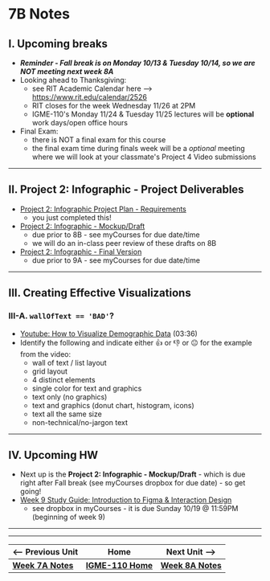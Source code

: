 # 7B Notes

## I. Upcoming breaks
- ***Reminder - Fall break is on Monday 10/13 & Tuesday 10/14, so we are NOT meeting next week 8A***
- Looking ahead to Thanksgiving:
   - see RIT Academic Calendar here --> https://www.rit.edu/calendar/2526
   - RIT closes for the week Wednesday 11/26 at 2PM
   - IGME-110's Monday 11/24 & Tuesday 11/25 lectures will be **optional** work days/open office hours
- Final Exam:
  - there is NOT a final exam for this course
  - the final exam time during finals week will be a *optional* meeting where we will look at your classmate's Project 4 Video submissions

---

## II. Project 2: Infographic - Project Deliverables
- [Project 2: Infographic Project Plan - Requirements](../documents/p2-project-plan.md)
  - you just completed this!
- [Project 2: Infographic - Mockup/Draft](../documents/p2-mockup-draft.md)
  - due prior to 8B - see myCourses for due date/time
  - we will do an in-class peer review of these drafts on 8B
- [Project 2: Infographic - Final Version](../documents/p2-final.md)
  - due prior to 9A - see myCourses for due date/time
 
---

## III. Creating Effective Visualizations

### III-A. `wallOfText == 'BAD'`?

- [Youtube: How to Visualize Demographic Data](https://www.youtube.com/watch?v=8K7m4plOiuc) (03:36)
- Identify the following and indicate either 👍 or 👎 or 😐 for the example from the video:
  - wall of text / list layout
  - grid layout
  - 4 distinct elements
  - single color for text and graphics
  - text only (no graphics)
  - text and graphics (donut chart, histogram, icons)
  - text all the same size
  - non-technical/no-jargon text




---

## IV. Upcoming HW
- Next up is the **Project 2: Infographic - Mockup/Draft** - which is due right after Fall break (see myCourses dropbox for due date) - so get going!
- [Week 9 Study Guide: Introduction to Figma & Interaction Design](https://docs.google.com/document/d/1nlwsaJXJozfZu4VocByOHxetIghnsTwGtABZgRNFOCc/edit?usp=sharing)
  - see dropbox in myCourses - it is due Sunday 10/19 @ 11:59PM (beginning of week 9)
 
---
---

| <-- Previous Unit | Home | Next Unit -->
| --- | --- | --- 
|   [**Week 7A Notes**](7A.md)  |  [**IGME-110 Home**](../) | [**Week 8A Notes**](8A.md)
